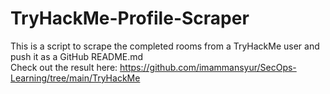 # TryHackMe-Profile-Scraper
This is a script to scrape the completed rooms from a TryHackMe user and push it as a GitHub README.md  
Check out the result here: https://github.com/imammansyur/SecOps-Learning/tree/main/TryHackMe
